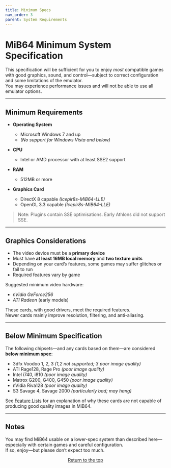```yaml
---
title: Minimum Specs
nav_order: 3
parent: System Requirements
---
```


# MiB64 Minimum System Specification

This specification will be sufficient for you to enjoy *most* compatible games with good graphics, sound, and control—subject to correct configuration and some limitations of the emulator.  
You may experience performance issues and will not be able to use all emulator options.

---

## Minimum Requirements

- **Operating System**  
  - Microsoft Windows 7 and up  
  - *(No support for Windows Vista and below)*

- **CPU**  
  - Intel or AMD processor with at least SSE2 support

- **RAM**  
  - 512MB or more

- **Graphics Card**  
  - DirectX 8 capable *(Icepir8s-MiB64-LLE)*  
  - OpenGL 3.3 capable *(Icepir8s-MiB64-LLE)*

> Note: Plugins contain SSE optimisations. Early Athlons did not support SSE.

---

## Graphics Considerations

- The video device must be a **primary device**
- Must have **at least 16MB local memory** and **two texture units**
- Depending on your card’s features, some games may suffer glitches or fail to run
- Required features vary by game

Suggested minimum video hardware:

- *nVidia GeForce256*
- *ATI Radeon* (early models)

These cards, with good drivers, meet the required features.  
Newer cards mainly improve resolution, filtering, and anti-aliasing.

---

## Below Minimum Specification

The following chipsets—and any cards based on them—are considered **below minimum spec**:

- 3dfx Voodoo 1, 2, 3 *(1,2 not supported; 3 poor image quality)*
- ATI Rage128, Rage Pro *(poor image quality)*
- Intel i740, i810 *(poor image quality)*
- Matrox G200, G400, G450 *(poor image quality)*
- nVidia Riva128 *(poor image quality)*
- S3 Savage 4, Savage 2000 *(particularly bad; may hang)*

See [Feature Lists](feature-lists.md) for an explanation of why these cards are not capable of producing good quality images in MiB64.

---

## Notes

You may find MiB64 usable on a lower-spec system than described here—especially with certain games and careful configuration.  
If so, enjoy—but please don’t expect too much.

<p style="text-align:center"><a href="#">Return to the top</a></p>

<!-- ClauseEcho: Minimum Specs Protocol Complete -->

